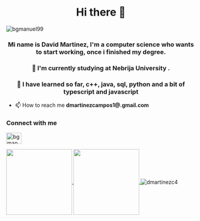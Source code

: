 <h1 align="center">Hi there 👋</h1>
<p align="left"><img src="https://komarev.com/ghpvc/?username=bgmanuel99&label=Profile%20views&color=0e75b6&style=flat" alt="bgmanuel99" /></p>
<h3 align="center">Mi name is David Martinez, I'm a computer science who wants to start working, once i finished my degree.</h3>
<h3 align="center">🔭 I'm currently studying at Nebrija University .</h3>
<h3 align="center">🌱 I have learned so far, c++, java, sql, python and a bit of typescript and javascript </h3>

- 📫 How to reach me **dmartinezcampos1@.gmail.com**

<h3 align="left">Connect with me</h3>
<p align="left">
<a href="https://www.linkedin.com/in/david-martínez-campos" target="blank"><img align="center" src="https://cdn.jsdelivr.net/npm/simple-icons@3.0.1/icons/linkedin.svg" alt="bgmanuel99" height="30" width="40" /></a>
</p>

<a href="https://github.com/anuraghazra/github-readme-stats">
  <img align=center height=175 src="https://github-readme-stats.vercel.app/api/top-langs/?username=dmartinezc4&layout=compact">
</a>
<a href="https://github.com/anuraghazra/github-readme-stats">
  <img align=center height=175 src="https://github-readme-stats.vercel.app/api?username=dmartinezc4&show_icons=true&theme=tokyonight" />
</a>
<img align="center" src="https://github-readme-streak-stats.herokuapp.com/?user=dmartinezc4&" alt="dmartinezc4" />

<!--
**dmartinezc4/dmartinezc4** is a ✨ _special_ ✨ repository because its `README.md` (this file) appears on your GitHub profile.

Here are some ideas to get you started:

- 🔭 I’m currently working on ...
- 🌱 I’m currently learning ...
- 👯 I’m looking to collaborate on ...
- 🤔 I’m looking for help with ...
- 💬 Ask me about ...
- 📫 How to reach me: ...
- 😄 Pronouns: ...
- ⚡ Fun fact: ...
-->

